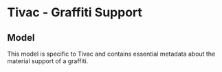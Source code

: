 # Tivac - Graffiti Support

## Model

This model is specific to Tivac and contains essential metadata about the material support of a graffiti.
